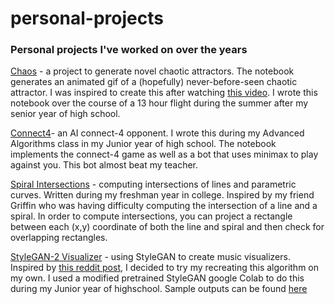 # personal-projects

### Personal projects I've worked on over the years

[Chaos](https://github.com/danielmend/personal-projects/tree/master/chaos) - a project to generate novel chaotic attractors. The notebook generates an animated gif of a (hopefully) never-before-seen chaotic attractor. I was inspired to create this after watching [this video](https://www.youtube.com/watch?v=idpOunnpKTo). I wrote this notebook over the course of a 13 hour flight during the summer after my senior year of high school. 

[Connect4](https://github.com/danielmend/personal-projects/tree/master/connect4)- an AI connect-4 opponent. I wrote this during my Advanced Algorithms class in my Junior year of high school. The notebook implements the connect-4 game as well as a bot that uses minimax to play against you. This bot almost beat my teacher.

[Spiral Intersections](https://github.com/danielmend/personal-projects/tree/master/spiral_intersections) - computing intersections of lines and parametric curves. Written during my freshman year in college. Inspired by my friend Griffin who was having difficulty computing the intersection of a line and a spiral. In order to compute intersections, you can project a rectangle between each (x,y) coordinate of both the line and spiral and then check for overlapping rectangles. 

[StyleGAN-2 Visualizer](https://colab.research.google.com/drive/1WtZmXYrRJ5GoK1C9wLSt2hjaTxycQiG9?usp=sharing) - using StyleGAN to create music visualizers. Inspired by [this reddit post](https://www.reddit.com/r/MachineLearning/comments/e23ezq/p_using_stylegan_to_make_a_music_visualizer/), I decided to try my recreating this algorithm on my own. I used a modified pretrained StyleGAN google Colab to do this during my Junior year of highschool. Sample outputs can be found [here]()
